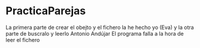# PracticaParejas
La primera parte de crear el obejto y el fichero la he hecho yo (Eva) y la otra parte de buscralo y leerlo Antonio Andújar
El programa falla a la hora de leer el fichero
